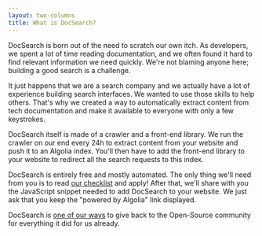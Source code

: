 ```yaml
---
layout: two-columns
title: What is DocSearch?
---
```


DocSearch is born out of the need to scratch our own itch. As developers, we
spent a lot of time reading documentation, and we often found it hard to find
relevant information we need quickly. We're not blaming anyone here; building
a good search is a challenge.

It just happens that we are a search company and we actually have a lot of
experience building search interfaces. We wanted to use those skills to help
others. That's why we created a way to automatically extract content from tech
documentation and make it available to everyone with only a few keystrokes.

DocSearch itself is made of a crawler and a front-end library. We run the
crawler on our end every 24h to extract content from your website and push it to
an Algolia index. You'll then have to add the front-end library to your website
to redirect all the search requests to this index.

DocSearch is entirely free and mostly automated. The only thing we'll need from
you is to read [our checklist][2] and apply! After that, we'll share with you
the JavaScript snippet needed to add DocSearch to your website. We just ask that
you keep the "powered by Algolia" link displayed.

DocSearch is [one of our ways][1] to give back
to the Open-Source community for everything it did for us already.

[1]: https://opencollective.com/algolia

[2]: ./who-can-apply.html
